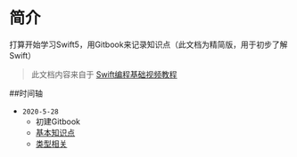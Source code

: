 # 简介

打算开始学习Swift5，用Gitbook来记录知识点（此文档为精简版，用于初步了解Swift）

>此文档内容来自于 [Swift编程基础视频教程](https://www.bilibili.com/video/BV144411C7Gg?from=search&seid=12798090312513947407)

##时间轴

* `2020-5-28`
  * 初建Gitbook
  * [基本知识点](Learn/Swift-01.md)
  * [类型相关](Learn/Swift-02.md)